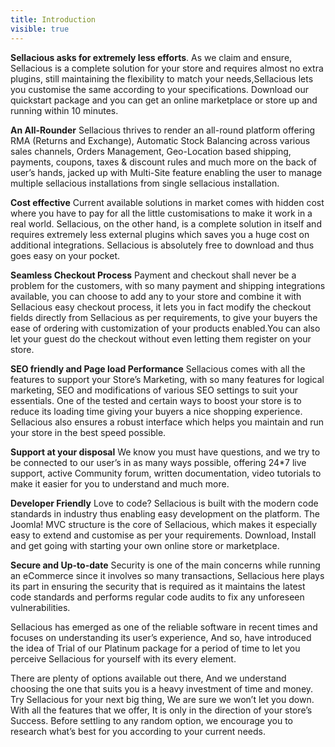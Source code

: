 ```yaml
---
title: Introduction
visible: true
---
```


**Sellacious asks for extremely less efforts**.
As we claim and ensure, Sellacious is a complete solution for your store and requires almost no extra plugins, still maintaining the flexibility to match your needs,Sellacious lets you customise the same according to your specifications. Download our quickstart package and you can get an online marketplace or store up and running within 10 minutes.

**An All-Rounder**
Sellacious thrives to  render an all-round platform offering RMA (Returns and Exchange), Automatic Stock Balancing across various sales channels, Orders Management, Geo-Location based shipping, payments, coupons, taxes & discount rules and much more on the back of user’s hands, jacked up with Multi-Site feature enabling the user to manage multiple sellacious installations from single sellacious installation. 

**Cost effective**
Current available solutions in market comes with hidden cost where you have to pay for all the little customisations to make it work in a real world. Sellacious, on the other hand, is a complete solution in itself and requires extremely less external plugins which saves you a huge cost on additional integrations. Sellacious is absolutely free to download and thus goes easy on your pocket.

**Seamless Checkout Process**
Payment and checkout shall never be a problem for the customers, with so many payment and shipping integrations available, you can choose to add any to your store and combine it with Sellacious easy checkout process, it lets you in fact modify the checkout fields directly from Sellacious as per requirements, to give your buyers the ease of ordering with customization of your products enabled.You can also let your guest do the checkout without even letting them register on your store. 

**SEO friendly and Page load Performance**
Sellacious comes with all the features to support your Store’s Marketing, with so many features for logical marketing, SEO and modifications of various SEO settings to suit your essentials. One of the tested and certain ways to boost your store is to reduce its loading time giving your buyers a nice shopping experience. Sellacious also ensures a robust interface which helps you maintain and run your store in the best speed possible.

**Support at your disposal**
We know you must have questions, and we try to be connected to our user’s in as many ways possible, offering 24*7 live support, active Community forum, written documentation, video tutorials to make it easier for you to understand and much more. 

**Developer Friendly**
Love to code? Sellacious is built with the modern code standards in industry thus enabling easy development on the platform. The Joomla! MVC structure is the core of Sellacious, which makes it especially easy to extend and customise as per your requirements. Download, Install and get going with starting your own online store or marketplace.

**Secure and Up-to-date**
Security is one of the main concerns while running an eCommerce since it involves so many transactions, Sellacious here plays its part in ensuring the security that is required as it maintains the latest code standards and performs regular code audits to fix any unforeseen vulnerabilities.

Sellacious has emerged as one of the reliable software in recent times and focuses on understanding its user’s experience, And so, have introduced the idea of Trial of our Platinum package for a period of time to let you perceive Sellacious for yourself with its every element.

There are plenty of options available out there, And we understand choosing the one that suits you is a heavy investment of time and money. Try Sellacious for your next big thing, We are sure we won’t let you down. With all the features that we offer, It is only in the direction of your store’s Success. Before settling to any random option, we encourage you to research what’s best for you according to your current needs.